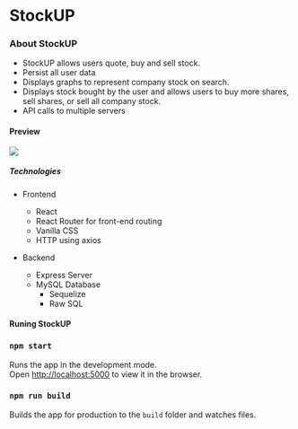 # StockUP

### About StockUP
- StockUP allows users quote, buy and sell stock.
- Persist all user data
- Displays graphs to represent company stock on search.
- Displays stock bought by the user and allows users to buy more shares, sell shares, or sell all company stock.
- API calls to multiple servers


#### Preview 
![](./stockup.gif)


##### Technologies
- Frontend
    - React 
    - React Router for front-end routing
    - Vanilla CSS
    - HTTP using axios

- Backend
    - Express Server
    - MySQL Database
        - Sequelize
        - Raw SQL


#### Runing StockUP
### `npm start`
Runs the app in the development mode.<br />
Open [http://localhost:5000](http://localhost:5000) to view it in the browser.

### `npm run build`

Builds the app for production to the `build` folder and watches files.<br />
